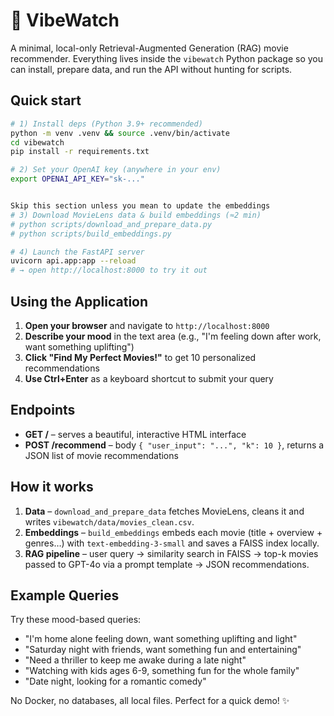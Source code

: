 # 🍿 VibeWatch

A minimal, local-only Retrieval-Augmented Generation (RAG) movie recommender.
Everything lives inside the `vibewatch` Python package so you can
install, prepare data, and run the API without hunting for scripts.

## Quick start

```bash
# 1) Install deps (Python 3.9+ recommended)
python -m venv .venv && source .venv/bin/activate
cd vibewatch
pip install -r requirements.txt

# 2) Set your OpenAI key (anywhere in your env)
export OPENAI_API_KEY="sk-..."


Skip this section unless you mean to update the embeddings
# 3) Download MovieLens data & build embeddings (≈2 min)
# python scripts/download_and_prepare_data.py
# python scripts/build_embeddings.py

# 4) Launch the FastAPI server
uvicorn api.app:app --reload
# → open http://localhost:8000 to try it out
```

## Using the Application

1. **Open your browser** and navigate to `http://localhost:8000`
2. **Describe your mood** in the text area (e.g., "I'm feeling down after work, want something uplifting")
3. **Click "Find My Perfect Movies!"** to get 10 personalized recommendations
4. **Use Ctrl+Enter** as a keyboard shortcut to submit your query

## Endpoints

* **GET /** – serves a beautiful, interactive HTML interface
* **POST /recommend** – body `{ "user_input": "...", "k": 10 }`, returns
  a JSON list of movie recommendations

## How it works

1. **Data** – `download_and_prepare_data` fetches MovieLens, cleans it and
   writes `vibewatch/data/movies_clean.csv`.
2. **Embeddings** – `build_embeddings` embeds each movie (title + overview +
   genres…) with `text-embedding-3-small` and saves a FAISS index locally.
3. **RAG pipeline** – user query → similarity search in FAISS → top-k
   movies passed to GPT-4o via a prompt template → JSON recommendations.

## Example Queries

Try these mood-based queries:
- "I'm home alone feeling down, want something uplifting and light"
- "Saturday night with friends, want something fun and entertaining"
- "Need a thriller to keep me awake during a late night"
- "Watching with kids ages 6-9, something fun for the whole family"
- "Date night, looking for a romantic comedy"

No Docker, no databases, all local files. Perfect for a quick demo! ✨ 